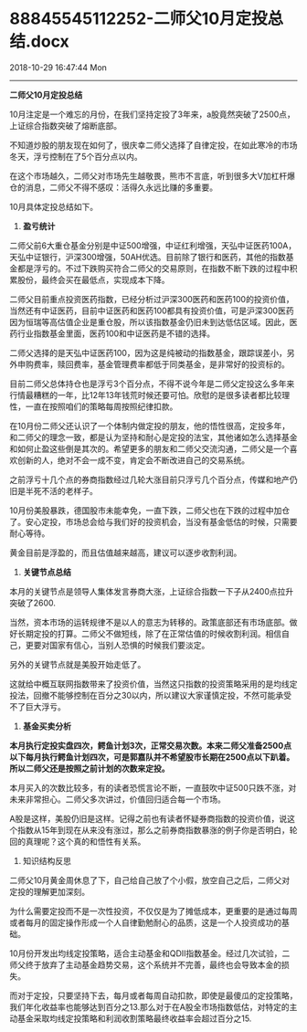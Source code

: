 # 88845545112252-二师父10月定投总结.docx

2018-10-29 16:47:44 Mon

----

__二师父10月定投总结__

10月注定是一个难忘的月份，在我们坚持定投了3年来，a股竟然突破了2500点，上证综合指数突破了熔断底部。

不知道炒股的朋友现在如何了，很庆幸二师父选择了自律定投，在如此寒冷的市场冬天，浮亏控制在了5个百分点以内。

在这个市场越久，二师父对市场先生越敬畏，熊市不言底，听到很多大V加杠杆爆仓的消息，二师父不得不感叹：活得久永远比赚的多重要。

10月具体定投总结如下。

1. __盈亏统计__

二师父前6大重仓基金分别是中证500增强，中证红利增强，天弘中证医药100A，天弘中证银行，沪深300增强，50AH优选。目前除了银行和医药，其他的指数基金都是浮亏的。不过下跌购买符合二师父的交易原则，在指数不断下跌的过程中积累股份，最终会买在最低点，实现成本下降。

二师父目前重点投资医药指数，已经分析过沪深300医药和医药100的投资价值，当然还有中证医药，目前中证医药和医药100都具有投资价值，可是沪深300医药因为恒瑞等高估值企业是重仓股，所以该指数基金仍旧未到达低估区域。因此，医药行业指数基金里面，医药100和中证医药是不错的选择。

二师父选择的是天弘中证医药100，因为这是纯被动的指数基金，跟踪误差小，另外申购费率，赎回费率，基金管理费率都低于同类基金，是非常好的投资标的。

目前二师父总体持仓也是浮亏3个百分点，不得不说今年是二师父定投这么多年来行情最糟糕的一年，比12年13年钱荒时候还要可怕。欣慰的是很多读者都比较理性，一直在按照咱们的策略每周按照纪律扣款。

在10月份二师父还认识了一个体制内做定投的朋友，他的悟性很高，定投多年，和二师父的理念一致，都是认为坚持和耐心是定投的法宝，其他诸如怎么选择基金和如何止盈这些倒是其次的。希望更多的朋友和二师父交流沟通，二师父是一个喜欢创新的人，绝对不会一成不变，肯定会不断改进自己的交易系统。

 

之前浮亏十几个点的券商指数经过几轮大涨目前只浮亏几个百分点，传媒和地产仍旧是半死不活的老样子。

10月份美股暴跌，德国股市未能幸免，一直下跌，二师父也在下跌的过程中加仓了。安心定投，市场总会给与我们好的投资机会，当没有基金低估的时候，只需要耐心等待。

黄金目前是浮盈的，而且估值越来越高，建议可以逐步收割利润。

1. __关键节点总结__

本月的关键节点是领导人集体发言券商大涨，上证综合指数一下子从2400点拉升突破了2600\.

当然，资本市场的运转规律不是以人的意志为转移的。政策底部还有市场底部。做好长期定投的打算。二师父不做短线，除了在正常估值的时候收割利润。相信自己，更要对国家有信心，当别人恐惧的时候我们要淡定。

另外的关键节点就是美股开始走低了。

这就给中概互联网指数带来了投资价值，当然这只指数的投资策略采用的是均线定投法，回撤不能够控制在百分之30以内，所以建议大家谨慎定投，不然可能承受不了巨大浮亏。

1. __基金买卖分析__

__本月执行定投实盘四次，鳄鱼计划3次，正常交易次数。本来二师父准备2500点以下每月执行鳄鱼计划四次，可是郭嘉队并不希望股市长期在2500点以下趴着。所以二师父还是按照之前计划的次数来定投。__

本月买入的次数比较多，有的读者恐慌言论不断，一直鼓吹中证500只跌不涨，对未来非常担心。二师父多次讲过，价值回归适合每一个市场。

A股是这样，美股仍旧是这样。记得之前也有读者怀疑券商指数的投资价值，说这个指数从15年到现在从来没有涨过，那么之前券商指数暴涨的例子你是否明白，轮回的真理呢？这个真的和悟性有关系。

 

1. 知识结构反思

二师父10月黄金周休息了下，自己给自己放了个小假，放空自己之后，二师父对定投的理解更加深刻。

为什么需要定投而不是一次性投资，不仅仅是为了摊低成本，更重要的是通过每周或者每月的固定操作形成一个人自律勤勉耐心的品质，这是一个人投资成功的基础。 

10月份开发出均线定投策略，适合主动基金和QDII指数基金。经过几次试验，二师父终于放弃了主动基金趋势交易，这个系统并不完善，最终也会导致本金的损失。

而对于定投，只要坚持下去，每月或者每周自动扣款，即使是最傻瓜的定投策略，我们年化收益率也能够达到百分之13\.那么对于在A股全市场指数低估，对特定的主动基金采取均线定投策略和利润收割策略最终收益率会超过百分之15\.

